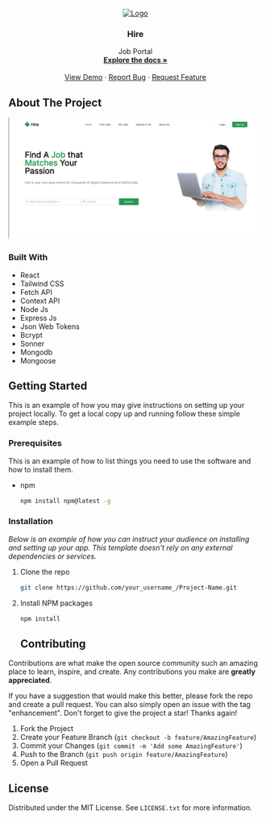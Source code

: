 <br />
<div align="center">
  <a href="https://github.com/Sushajkhan/Hire-Job-Portal">
    <img src="/client/logo.svg" alt="Logo" width="80" height="80">
  </a>

  <h3 align="center">Hire</h3>

  <p align="center">
   Job Portal
    <br />
    <a href="https://github.com/Sushajkhan/Screen"><strong>Explore the docs »</strong></a>
    <br />
    <br />
    <a href="">View Demo</a>
    ·
    <a href="https://github.com/Sushajkhan/Hire-Job-Porta/issues">Report Bug</a>
    ·
    <a href="https://github.com/Sushajkhan/Hire-Job-Porta/issues">Request Feature</a>
  </p>
</div>


## About The Project

 <img src="client/src/assets/preview.png" alt="preview"/>

 ### Built With

* React
* Tailwind CSS
* Fetch API
* Context API
* Node Js
* Express Js
* Json Web Tokens
* Bcrypt
* Sonner
* Mongodb
* Mongoose



<!-- GETTING STARTED -->
## Getting Started

This is an example of how you may give instructions on setting up your project locally.
To get a local copy up and running follow these simple example steps.

### Prerequisites

This is an example of how to list things you need to use the software and how to install them.
* npm
  ```sh
  npm install npm@latest -g
  ```

### Installation

_Below is an example of how you can instruct your audience on installing and setting up your app. This template doesn't rely on any external dependencies or services._


1. Clone the repo
   ```sh
   git clone https://github.com/your_username_/Project-Name.git
   ```
2. Install NPM packages
   ```sh
   npm install
   ```



   ## Contributing

Contributions are what make the open source community such an amazing place to learn, inspire, and create. Any contributions you make are **greatly appreciated**.

If you have a suggestion that would make this better, please fork the repo and create a pull request. You can also simply open an issue with the tag "enhancement".
Don't forget to give the project a star! Thanks again!

1. Fork the Project
2. Create your Feature Branch (`git checkout -b feature/AmazingFeature`)
3. Commit your Changes (`git commit -m 'Add some AmazingFeature'`)
4. Push to the Branch (`git push origin feature/AmazingFeature`)
5. Open a Pull Request



<!-- LICENSE -->
## License

Distributed under the MIT License. See `LICENSE.txt` for more information.

